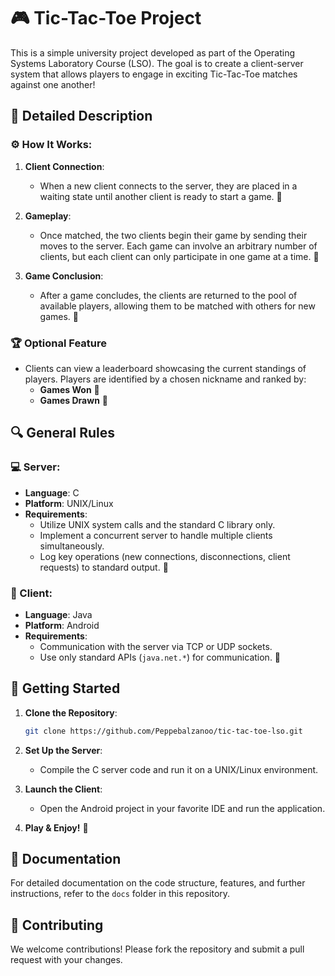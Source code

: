 # 🎮 Tic-Tac-Toe Project
This is a simple university project developed as part of the Operating Systems Laboratory Course (LSO). The goal is to create a client-server system that allows players to engage in exciting Tic-Tac-Toe matches against one another!

## 📖 Detailed Description
### ⚙️ How It Works:
1. **Client Connection**: 
   - When a new client connects to the server, they are placed in a waiting state until another client is ready to start a game. 🤝
   
2. **Gameplay**:
   - Once matched, the two clients begin their game by sending their moves to the server. Each game can involve an arbitrary number of clients, but each client can only participate in one game at a time. 🎲
   
3. **Game Conclusion**:
   - After a game concludes, the clients are returned to the pool of available players, allowing them to be matched with others for new games. 🔄

### 🏆 Optional Feature
- Clients can view a leaderboard showcasing the current standings of players. Players are identified by a chosen nickname and ranked by:
  - **Games Won** 🥇
  - **Games Drawn** 🤝

## 🔍 General Rules
### 💻 Server:
- **Language**: C
- **Platform**: UNIX/Linux
- **Requirements**:
  - Utilize UNIX system calls and the standard C library only.
  - Implement a concurrent server to handle multiple clients simultaneously.
  - Log key operations (new connections, disconnections, client requests) to standard output. 📜

### 📱 Client:
- **Language**: Java
- **Platform**: Android
- **Requirements**:
  - Communication with the server via TCP or UDP sockets.
  - Use only standard APIs (`java.net.*`) for communication. 📡

## 🚀 Getting Started
1. **Clone the Repository**: 
   ```bash
   git clone https://github.com/Peppebalzanoo/tic-tac-toe-lso.git
   ```
2. **Set Up the Server**:
   - Compile the C server code and run it on a UNIX/Linux environment.

3. **Launch the Client**:
   - Open the Android project in your favorite IDE and run the application.

4. **Play & Enjoy!** 🎉


## 📄 Documentation
For detailed documentation on the code structure, features, and further instructions, refer to the `docs` folder in this repository.

## 🤝 Contributing
We welcome contributions! Please fork the repository and submit a pull request with your changes. 
